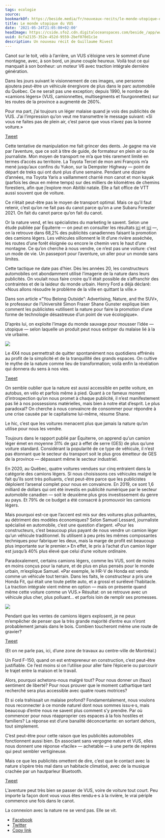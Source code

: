 ```yaml
---
tags: ecologie
source:
bookmarkOf: https://beside.media/fr/nouveaux-recits/le-monde-utopique-du-vus/
title: Le monde utopique du VUS
date: '2021-05-24T21:05:00+02:00'
headImage: https://cside.sfo2.cdn.digitaloceanspaces.com/beside_/app/www/2021/05/BESIDE_newnarrative_SUV_facebook.jpg
uuid: 8cfa2135-352e-452d-9559-2bef070d1c1e
description: Un nouveau récit de Guillaume Rivest
---
```


Canot sur le toit, vélo à l’arrière, un VUS s’éloigne vers le sommet d’une montagne, avec, à son bord, un jeune couple heureux. Voilà tout ce qui manquait à son bonheur: un moteur V6 avec traction intégrale dernière génération.

Dans les jours suivant le visionnement de ces images, une personne ajoutera peut-être un véhicule énergivore de plus dans le parc automobile du Québec. Ce ne serait pas une exception; depuis 1990, le nombre de «camions légers» (VUS, camionnettes, multisegments et fourgonnettes) sur les routes de la province a augmenté de 260%.

Pour ma part, j’ai toujours un léger malaise quand je vois des publicités de VUS. J’ai l’impression qu’on veut me transmettre le message suivant: «Si vous ne faites pas de plein air, c’est parce que vous n’avez pas la bonne voiture.»

[Tweet](https://twitter.com/intent/tweet?text=Pour%20ma%20part%2C%20j%E2%80%99ai%20toujours%20un%20l%C3%A9ger%20malaise%20quand%20je%20vois%20des%20publicit%C3%A9s%20de%20VUS.%20J%E2%80%99ai%20l%E2%80%99impression%20qu%E2%80%99on%20veut%20me%20transmettre%20le%20message%20suivant%3A%20%C2%ABSi%20vous%20ne%20faites%20pas%20de%20plein%20air%2C%20c%E2%80%99est%20parce%20que%20vous%20n%E2%80%99avez%20pas%20la%20bonne%20voiture.%C2%BB%0A&url=https%3A%2F%2Fbeside.media%2Ffr%2Fnouveaux-recits%2Fle-monde-utopique-du-vus%2F&via=beside_media)

Cette tentative de manipulation me fait grincer des dents. Je gagne ma vie par l’aventure, que ce soit à titre de guide, de formateur en plein air ou de journaliste. Mon moyen de transport ne m’a que très rarement limité en termes d’accès au territoire. La Toyota Tercel de mon ami François m’a mené jusqu’aux confins du Yukon, sur la Dempster Highway — point de départ de treks qui ont duré plus d’une semaine. Pendant une dizaine d’années, ma Toyota Yaris a vaillamment charrié mon canot et mon kayak (parfois les deux en même temps) sur des milliers de kilomètres de chemins forestiers, afin que j’explore mon Abitibi natale. Elle a fait office de VTT aussi souvent que de voiture.

Ce n’était peut-être pas le moyen de transport optimal. Mais ce qu’il faut retenir, c’est qu’on ne fait pas du canot parce qu’on a une Subaru Forester 2021. On fait du canot parce qu’on fait du canot.

Or la nature vend, et les spécialistes du marketing le savent. Selon une étude publiée par Équiterre — on peut en consulter les résultats [ici](https://www.equiterre.org/sites/fichiers/divers/sanslimite-lapubliciteautomobileaucanada.pdf) et [ici](https://www.equiterre.org/sites/fichiers/divers/one_pager-fr3.pdf) —, on la retrouve dans 68,2% des publicités canadiennes faisant la promotion des camions légers. Les véhicules sillonnent le lit d’une rivière asséchée, les routes d’une forêt éloignée ou encore le chemin vers le haut d’une montagne. Ce qu’on cherche à nous vendre, ce n’est pas une voiture: c’est un mode de vie. Un passeport pour l’aventure, un aller pour un monde sans limites.

Cette tactique ne date pas d’hier. Dès les années 20, les constructeurs automobiles ont abondamment utilisé l’imagerie de la nature dans leurs publicités. On voulait nous faire croire qu’il était possible de s’affranchir des contraintes et de la laideur du monde urbain. Henry Ford a déjà déclaré: «Nous allons résoudre le problème de la ville en quittant la ville.»

Dans son article «”You Belong Outside”: Advertising, Nature, and the SUV», le professeur de l’Université Simon Fraser Shane Gunster explique bien comment les publicistes «utilisent la nature pour faire la promotion d’une forme de technologie désastreuse d’un point de vue écologique».

D’après lui, on exploite l’image du monde sauvage pour mousser l’idée — utopique — selon laquelle un produit peut nous extirper du malaise lié à la vie urbaine.

![](https://cside.sfo2.cdn.digitaloceanspaces.com/beside_/app/www/2021/05/lemondeutopiquedeVUS_melaniemascle_1500x1000_1-1024x683.png)

Le 4X4 nous permettrait de quitter spontanément nos quotidiens effrénés au profit de la simplicité et de la tranquillité des grands espaces. On cultive le mythe de la nature comme lieu de transformation; voilà enfin la révélation qui donnera du sens à nos vies.

[Tweet](https://twitter.com/intent/tweet?text=Le%204X4%20nous%20permettrait%20de%20quitter%20spontan%C3%A9ment%20nos%20quotidiens%20effr%C3%A9n%C3%A9s%20au%20profit%20de%20la%20simplicit%C3%A9%20et%20de%20la%20tranquillit%C3%A9%20des%20grands%20espaces.%20On%20cultive%20le%20mythe%20de%20la%20nature%20comme%20lieu%20de%20transformation%3B%20voil%C3%A0%20enfin%20la%20r%C3%A9v%C3%A9lation%20qui%20donnera%20du%20sens%20%C3%A0%20nos%20vies.%0A&url=https%3A%2F%2Fbeside.media%2Ffr%2Fnouveaux-recits%2Fle-monde-utopique-du-vus%2F&via=beside_media)

On semble oublier que la nature est aussi accessible en petite voiture, en autobus, en vélo et parfois même à pied. Quant à ce fameux moment d’introspection qu’on nous promet à chaque publicité, il n’est manifestement pas lié à nos possessions matérielles, mais bien à notre état d’esprit. Le plus paradoxal? On cherche à nous convaincre de consommer pour répondre à une crise causée par le capitalisme lui-même, résume Shane.

Le hic, c’est que les voitures menacent plus que jamais la nature qu’on utilise pour nous les vendre.

Toujours dans le rapport publié par Équiterre, on apprend qu’un camion léger émet en moyenne 31% de gaz à effet de serre (GES) de plus qu’une voiture standard. Considérant la popularité de ce type de véhicule, il n’est pas étonnant que le secteur du transport soit le plus gros émetteur de GES de la province — dépassant même le secteur industriel.

En 2020, au Québec, quatre voitures vendues sur cinq entraient dans la catégorie des camions légers. Si nous choisissons ces véhicules malgré le fait qu’ils sont très polluants, c’est peut-être parce que les publicistes déploient l’arsenal complet pour nous en convaincre. En 2019, ce sont 1,6 milliard de dollars qui ont été investis en publicité numérique par le secteur automobile canadien — soit le deuxième plus gros investissement du genre au pays. Et 79% de ce budget a été consacré à promouvoir les camions légers.

Mais pourquoi est-ce que l’accent est mis sur des voitures plus polluantes, au détriment des modèles économiques? Selon Samuel Lessard, journaliste spécialisé en automobile, c’est une question d’argent. «Pour les constructeurs, c’est beaucoup plus payant de nous vendre un camion léger qu’un véhicule traditionnel. Ils utilisent à peu près les mêmes composantes techniques pour fabriquer les deux, mais la marge de profit est beaucoup plus importante sur le premier.» En effet, le prix à l’achat d’un camion léger est jusqu’à 40% plus élevé que celui d’une voiture ordinaire.

Paradoxalement, certains camions légers, comme les VUS, sont de moins en moins conçus pour la nature, et de plus en plus pensés pour le monde urbain, m’explique Samuel. «Par exemple, le HR-V de Honda est vendu comme un véhicule tout terrain. Dans les faits, le constructeur a pris une Honda Fit, qui était une toute petite auto, et a grossi et surélevé l’habitacle. La traction intégrale vient même en option — mais on présente quand même cette voiture comme un VUS.» Résultat: on se retrouve avec un véhicule plus cher, plus polluant… et parfois loin de remplir ses promesses.

![](https://cside.sfo2.cdn.digitaloceanspaces.com/beside_/app/www/2021/05/lemondeutopiquedeVUS_melaniemascle_1500x1000_2-1024x683.png)

Pendant que les ventes de camions légers explosent, je ne peux m’empêcher de penser que la très grande majorité d’entre eux n’iront probablement jamais dans le bois. Combien toucheront même une route de gravier?

[Tweet](https://twitter.com/intent/tweet?text=Pendant%20que%20les%20ventes%20de%20camions%20l%C3%A9gers%20explosent%2C%20je%20ne%20peux%20m%E2%80%99emp%C3%AAcher%20de%20penser%20que%20la%20tr%C3%A8s%20grande%20majorit%C3%A9%20d%E2%80%99entre%20eux%20n%E2%80%99iront%20probablement%20jamais%20dans%20le%20bois.%20Combien%20toucheront%20m%C3%AAme%20une%20route%20de%20gravier%3F%0A&url=https%3A%2F%2Fbeside.media%2Ffr%2Fnouveaux-recits%2Fle-monde-utopique-du-vus%2F&via=beside_media)

(Et on ne parle pas, ici, d’une zone de travaux au centre-ville de Montréal.)

Un Ford F-150, quand on est entrepreneur en construction, c’est peut-être justifiable. Ce l’est moins si on l’utilise pour aller faire l’épicerie ou parcourir le trajet entre la maison et le travail.

Alors, pourquoi achetons-nous malgré tout? Pour nous donner un (faux) sentiment de liberté? Pour nous prouver que le moment cathartique tant recherché sera plus accessible avec quatre roues motrices?

Et si cela trahissait un malaise profond? Fondamentalement, nous voulons nous reconnecter à ce monde naturel dont nous sommes issu·e·s, mais beaucoup d’entre nous ne savent plus comment s’y prendre. Par où commencer pour nous réapproprier ces espaces à la fois hostiles et familiers? La réponse est d’une banalité déconcertante: en sortant dehors, tout simplement.

C’est peut-être pour cette raison que les publicités automobiles fonctionnent aussi bien. En associant sans vergogne nature et VUS, elles nous donnent une réponse «facile» — achetable — à une perte de repères qui peut sembler vertigineuse.

Mais ce que les publicités omettent de dire, c’est que le contact avec la nature s’opère très mal dans un habitacle climatisé, avec de la musique crachée par un hautparleur Bluetooth.

[Tweet](https://twitter.com/intent/tweet?text=Mais%20ce%20que%20les%20publicit%C3%A9s%20omettent%20de%20dire%2C%20c%E2%80%99est%20que%20le%20contact%20avec%20la%20nature%20s%E2%80%99op%C3%A8re%20tr%C3%A8s%20mal%20dans%20un%20habitacle%20climatis%C3%A9%2C%20avec%20de%20la%20musique%20crach%C3%A9e%20par%20un%20hautparleur%20Bluetooth.%0A&url=https%3A%2F%2Fbeside.media%2Ffr%2Fnouveaux-recits%2Fle-monde-utopique-du-vus%2F&via=beside_media)

L’aventure peut très bien se passer de VUS, voire de voiture tout court. Peu importe la façon dont vous vous êtes rendu·e·s à la rivière, le vrai périple commence une fois dans le canot.

La connexion avec la nature ne se vend pas. Elle se vit.

*   [Facebook](#)
*   [Twitter](https://twitter.com/intent/tweet?text=Le%20monde%20utopique%20du%20VUS&url=https%3A%2F%2Fbeside.media%2Ffr%2Fnouveaux-recits%2Fle-monde-utopique-du-vus%2F&via=beside_media)
*   [Copy link](#)